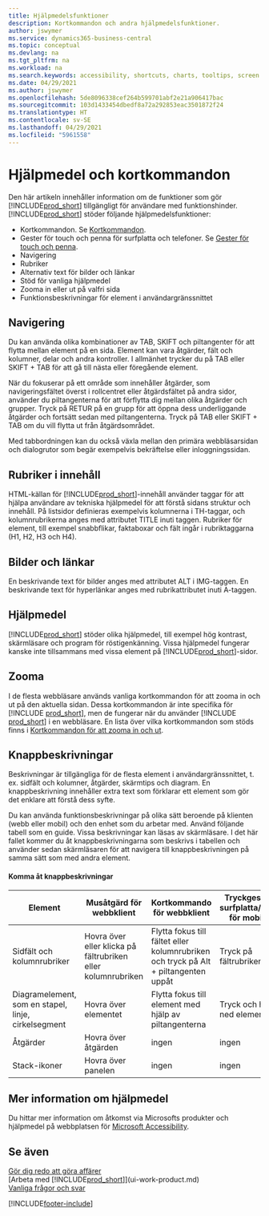 ```yaml
---
title: Hjälpmedelsfunktioner
description: Kortkommandon och andra hjälpmedelsfunktioner.
author: jswymer
ms.service: dynamics365-business-central
ms.topic: conceptual
ms.devlang: na
ms.tgt_pltfrm: na
ms.workload: na
ms.search.keywords: accessibility, shortcuts, charts, tooltips, screen reader
ms.date: 04/29/2021
ms.author: jswymer
ms.openlocfilehash: 5de8096338cef264b599701abf2e21a906417bac
ms.sourcegitcommit: 103d1433454dbedf8a72a292853eac3501872f24
ms.translationtype: HT
ms.contentlocale: sv-SE
ms.lasthandoff: 04/29/2021
ms.locfileid: "5961558"
---
```

# <a name="accessibility-and-keyboard-shortcuts"></a>Hjälpmedel och kortkommandon

Den här artikeln innehåller information om de funktioner som gör [!INCLUDE[prod_short](includes/prod_short.md)] tillgängligt för användare med funktionshinder. [!INCLUDE[prod_short](includes/prod_short.md)] stöder följande hjälpmedelsfunktioner:  

- Kortkommandon. Se [Kortkommandon](keyboard-shortcuts.md).
- Gester för touch och penna för surfplatta och telefoner. Se [Gester för touch och penna](touch-gestures.md).
- Navigering  
- Rubriker  
- Alternativ text för bilder och länkar  
- Stöd för vanliga hjälpmedel 
- Zooma in eller ut på valfri sida
- Funktionsbeskrivningar för element i användargränssnittet

## <a name="navigation"></a><a name="Navigation"></a> Navigering
  
Du kan använda olika kombinationer av TAB, SKIFT och piltangenter för att flytta mellan element på en sida. Element kan vara åtgärder, fält och kolumner, delar och andra kontroller. I allmänhet trycker du på TAB eller SKIFT + TAB för att gå till nästa eller föregående element.

När du fokuserar på ett område som innehåller åtgärder, som navigeringsfältet överst i rollcentret eller åtgärdsfältet på andra sidor, använder du piltangenterna för att förflytta dig mellan olika åtgärder och grupper. Tryck på RETUR på en grupp för att öppna dess underliggande åtgärder och fortsätt sedan med piltangenterna. Tryck på TAB eller SKIFT + TAB om du vill flytta ut från åtgärdsområdet.

Med tabbordningen kan du också växla mellan den primära webbläsarsidan och dialogrutor som begär exempelvis bekräftelse eller inloggningssidan.  

## <a name="headings-in-content"></a><a name="Headings"></a> Rubriker i innehåll

HTML-källan för [!INCLUDE[prod_short](includes/prod_short.md)]-innehåll använder taggar för att hjälpa användare av tekniska hjälpmedel för att förstå sidans struktur och innehåll. På listsidor definieras exempelvis kolumnerna i TH-taggar, och kolumnrubrikerna anges med attributet TITLE inuti taggen. Rubriker för element, till exempel snabbflikar, faktaboxar och fält ingår i rubriktaggarna (H1, H2, H3 och H4).  

## <a name="image-and-links"></a><a name="Images"></a> Bilder och länkar

En beskrivande text för bilder anges med attributet ALT i IMG-taggen. En beskrivande text för hyperlänkar anges med rubrikattributet inuti A-taggen.  

## <a name="assistive-technologies"></a><a name="AssistiveTech"></a> Hjälpmedel

[!INCLUDE[prod_short](includes/prod_short.md)] stöder olika hjälpmedel, till exempel hög kontrast, skärmläsare och program för röstigenkänning. Vissa hjälpmedel fungerar kanske inte tillsammans med vissa element på [!INCLUDE[prod_short](includes/prod_short.md)]-sidor.  

## <a name="zoom"></a><a name="zoom"></a> Zooma

I de flesta webbläsare används vanliga kortkommandon för att zooma in och ut på den aktuella sidan. Dessa kortkommandon är inte specifika för [!INCLUDE [prod_short](includes/prod_short.md)], men de fungerar när du använder [!INCLUDE [prod_short](includes/prod_short.md)] i en webbläsare. En lista över vilka kortkommandon som stöds finns i [Kortkommandon för att zooma in och ut](keyboard-shortcuts.md#zoomshortcuts).

## <a name="tooltips"></a>Knappbeskrivningar

Beskrivningar är tillgängliga för de flesta element i användargränssnittet, t. ex. sidfält och kolumner, åtgärder, skärmtips och diagram. En knappbeskrivning innehåller extra text som förklarar ett element som gör det enklare att förstå dess syfte. 

Du kan använda funktionsbeskrivningar på olika sätt beroende på klienten (webb eller mobil) och den enhet som du arbetar med. Använd följande tabell som en guide. Vissa beskrivningar kan läsas av skärmläsare. I det här fallet kommer du åt knappbeskrivningarna som beskrivs i tabellen och använder sedan skärmläsaren för att navigera till knappbeskrivningen på samma sätt som med andra element.

#### <a name="accessing-tooltips"></a>Komma åt knappbeskrivningar

|Element|Musåtgärd för webbklient|Kortkommando för webbklient|Tryckgester på surfplatta/telefon för mobilapp|Stöd för skärmläsare|
|-------|-----------------|------------|--------------------------|---------------------|
|Sidfält och kolumnrubriker|Hovra över eller klicka på fältrubriken eller kolumnrubriken|Flytta fokus till fältet eller kolumnrubriken och tryck på Alt + piltangenten uppåt|Tryck på fältrubriken |ja|
|Diagramelement, som en stapel, linje, cirkelsegment|Hovra över elementet|Flytta fokus till element med hjälp av piltangenterna|Tryck och håll ned elementet|ja|
|Åtgärder|Hovra över åtgärden|ingen|ingen |nej|
|Stack-ikoner|Hovra över panelen |ingen|ingen|nej|


<!--
- With a mouse, hover over the element.
- With keyboard, press the Alt+Up Arrow keys.
- On a tablet or phone, tap and hold on the element. To learn about more gestures, see [Touch and Pen Gestures](touch-gestures.md)

-->

## <a name="for-more-accessibility-information"></a>Mer information om hjälpmedel

Du hittar mer information om åtkomst via Microsofts produkter och hjälpmedel på webbplatsen för [Microsoft Accessibility](https://go.microsoft.com/fwlink/?LinkId=262160).

## <a name="see-also"></a>Se även

[Gör dig redo att göra affärer](ui-get-ready-business.md)  
[Arbeta med [!INCLUDE[prod_short](includes/prod_short.md)]](ui-work-product.md)  
[Vanliga frågor och svar](across-faq.md)  

[!INCLUDE[footer-include](includes/footer-banner.md)]
